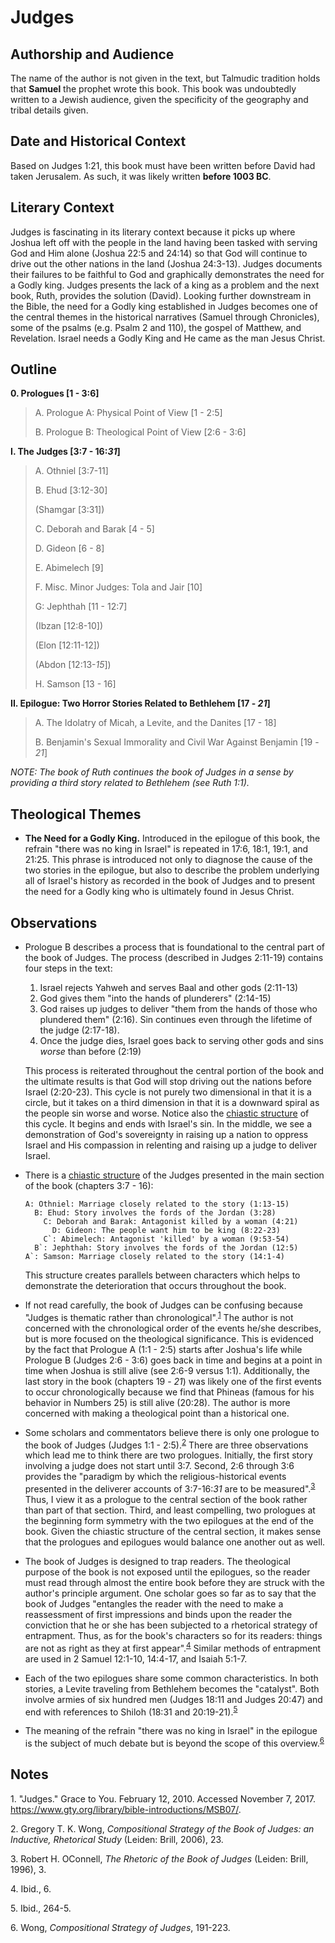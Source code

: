# Judges

## Authorship and Audience
The name of the author is not given in the text, but Talmudic tradition holds that **Samuel** the prophet wrote this book. This book was undoubtedly written to a Jewish audience, given the specificity of the geography and tribal details given.

## Date and Historical Context
Based on Judges 1:21, this book must have been written before David had taken Jerusalem. As such, it was likely written **before 1003 BC**.

## Literary Context
Judges is fascinating in its literary context because it picks up where Joshua left off with the people in the land having been tasked with serving God and Him alone (Joshua 22:5 and 24:14) so that God will continue to drive out the other nations in the land (Joshua 24:3-13). Judges documents their failures to be faithful to God and graphically demonstrates the need for a Godly king. Judges presents the lack of a king as a problem and the next book, Ruth, provides the solution (David). Looking further downstream in the Bible, the need for a Godly king established in Judges becomes one of the central themes in the historical narratives (Samuel through Chronicles), some of the psalms (e.g. Psalm 2 and 110), the gospel of Matthew, and Revelation. Israel needs a Godly King and He came as the man Jesus Christ.

## Outline

**0. Prologues [1 - 3:6]**

  > A. Prologue A: Physical Point of View [1 - 2:5]
  > 
  > B. Prologue B: Theological Point of View [2:6 - 3:6]

**I. The Judges [3:7 - 16:*31*]**

  > A. Othniel [3:7-11]
  > 
  > B. Ehud [3:12-30]
  > 
  > (Shamgar [3:31])
  > 
  > C. Deborah and Barak [4 - 5]
  > 
  > D. Gideon [6 - 8]
  > 
  > E. Abimelech [9]
  > 
  > F. Misc. Minor Judges: Tola and Jair [10]
  > 
  > G: Jephthah [11 - 12:7]
  > 
  > (Ibzan [12:8-10])
  > 
  > (Elon [12:11-12])
  > 
  > (Abdon [12:13-*15*])
  > 
  > H. Samson [13 - 16]

**II. Epilogue: Two Horror Stories Related to Bethlehem [17 - *21*]**

  > A. The Idolatry of Micah, a Levite, and the Danites  [17 - 18]
  > 
  > B. Benjamin's Sexual Immorality and Civil War Against Benjamin [19 - *21*]

*NOTE: The book of Ruth continues the book of Judges in a sense by providing a third story related to Bethlehem (see Ruth 1:1).*

## Theological Themes
- **The Need for a Godly King.** Introduced in the epilogue of this book, the refrain "there was no king in Israel" is repeated in 17:6, 18:1, 19:1, and 21:25. This phrase is introduced not only to diagnose the cause of the two stories in the epilogue, but also to describe the problem underlying all of Israel's history as recorded in the book of Judges and to present the need for a Godly king who is ultimately found in Jesus Christ.

## Observations
- Prologue B describes a process that is foundational to the central part of the book of Judges. The process (described in Judges 2:11-19) contains four steps in the text:
  1. Israel rejects Yahweh and serves Baal and other gods (2:11-13)
  2. God gives them "into the hands of plunderers" (2:14-15)
  3. God raises up judges to deliver "them from the hands of those who plundered them" (2:16). Sin continues even through the lifetime of the judge (2:17-18).
  4. Once the judge dies, Israel goes back to serving other gods and sins *worse* than before (2:19)

  This process is reiterated throughout the central portion of the book and the ultimate results is that God will stop driving out the nations before Israel (2:20-23). This cycle is not purely two dimensional in that it is a circle, but it takes on a third dimension in that it is a downward spiral as the people sin worse and worse. Notice also the [chiastic structure](https://en.wikipedia.org/wiki/Chiastic_structure) of this cycle. It begins and ends with Israel's sin. In the middle, we see a demonstration of God's sovereignty in raising up a nation to oppress Israel and His compassion in relenting and raising up a judge to deliver Israel.

- There is a [chiastic structure](https://en.wikipedia.org/wiki/Chiastic_structure) of the Judges presented in the main section of the book (chapters 3:7 - 16):

    ```
    A: Othniel: Marriage closely related to the story (1:13-15)
      B: Ehud: Story involves the fords of the Jordan (3:28)
        C: Deborah and Barak: Antagonist killed by a woman (4:21)
          D: Gideon: The people want him to be king (8:22-23)
        C`: Abimelech: Antagonist 'killed' by a woman (9:53-54)
      B`: Jephthah: Story involves the fords of the Jordan (12:5)
    A`: Samson: Marriage closely related to the story (14:1-4)
    ```
  
  This structure creates parallels between characters which helps to demonstrate the deterioration that occurs throughout the book.

- If not read carefully, the book of Judges can be confusing because "Judges is thematic rather than chronological".<sup>[1](#footnote1)</sup> The author is not concerned with the chronological order of the events he/she describes, but is more focused on the theological significance. This is evidenced by the fact that Prologue A (1:1 - 2:5) starts after Joshua's life while Prologue B (Judges 2:6 - 3:6) goes back in time and begins at a point in time when Joshua is still alive (see 2:6-9 versus 1:1). Additionally, the last story in the book (chapters 19 - *21*) was likely one of the first events to occur chronologically because we find that Phineas (famous for his behavior in Numbers 25) is still alive (20:28). The author is more concerned with making a theological point than a historical one.
- Some scholars and commentators believe there is only one prologue to the book of Judges (Judges 1:1 - 2:5).<sup>[2](#footnote2)</sup> There are three observations which lead me to think there are two prologues. Initially, the first story involving a judge does not start until 3:7. Second, 2:6 through 3:6 provides the "paradigm by which the religious-historical events presented in the deliverer accounts of 3:7-16:*31* are to be measured".<sup>[3](#footnote3)</sup> Thus, I view it as a prologue to the central section of the book rather than part of that section. Third, and least compelling, two prologues at the beginning form symmetry with the two epilogues at the end of the book. Given the chiastic structure of the central section, it makes sense that the prologues and epilogues would balance one another out as well.
- The book of Judges is designed to trap readers. The theological purpose of the book is not exposed until the epilogues, so the reader must read through almost the entire book before they are struck with the author's principle argument. One scholar goes so far as to say that the book of Judges "entangles the reader with the need to make a reassessment of first impressions and binds upon the reader the conviction that he or she has been subjected to a rhetorical strategy of entrapment. Thus, as for the book's characters so for its readers: things are not as right as they at first appear".<sup>[4](#footnote4)</sup> Similar methods of entrapment are used in 2 Samuel 12:1-10, 14:4-17, and Isaiah 5:1-7.
- Each of the two epilogues share some common characteristics. In both stories, a Levite traveling from Bethlehem becomes the "catalyst". Both involve armies of six hundred men (Judges 18:11 and Judges 20:47) and end with references to Shiloh (18:31 and 20:19-21).<sup>[5](#footnote5)</sup>
- The meaning of the refrain "there was no king in Israel" in the epilogue is the subject of much debate but is beyond the scope of this overview.<sup>[6](#footnote6)</sup>

## Notes

<a id="footnote1">1. </a>"Judges." Grace to You. February 12, 2010. Accessed November 7, 2017. https://www.gty.org/library/bible-introductions/MSB07/.

<a id="footnote2">2. </a>Gregory T. K. Wong, *Compositional Strategy of the Book of Judges: an Inductive, Rhetorical Study* (Leiden: Brill, 2006), 23.

<a id="footnote3">3. </a>Robert H. OConnell, *The Rhetoric of the Book of Judges* (Leiden: Brill, 1996), 3.

<a id="footnote4">4. </a>Ibid., 6.

<a id="footnote5">5. </a>Ibid., 264-5.

<a id="footnote6">6. </a>Wong, *Compositional Strategy of Judges*, 191-223.
